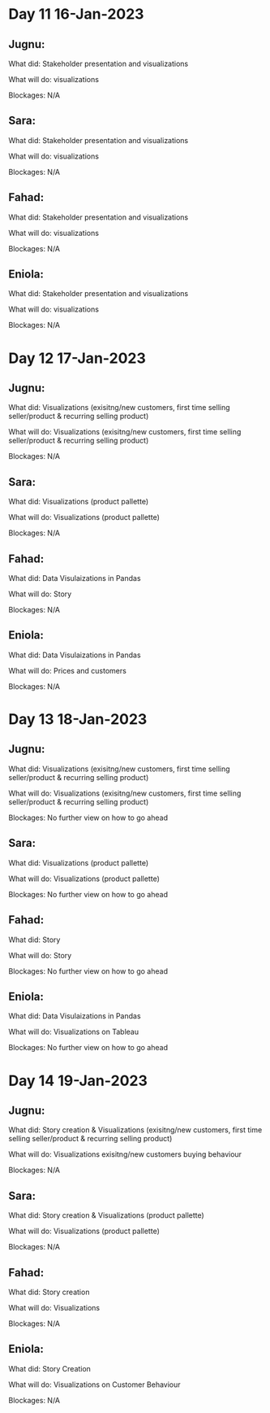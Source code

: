 # Day 11 16-Jan-2023 #

## Jugnu: ##
  What did: Stakeholder presentation and visualizations 
  
  What will do: visualizations
  
  Blockages: N/A
  
## Sara: ##
  What did: Stakeholder presentation and visualizations 
  
  What will do: visualizations
  
  Blockages: N/A
  
## Fahad: ##
  What did: Stakeholder presentation and visualizations 
  
  What will do: visualizations
  
  Blockages: N/A
  
## Eniola: ##
  What did: Stakeholder presentation and visualizations 
  
  What will do: visualizations
  
  Blockages: N/A
  
# Day 12 17-Jan-2023 #

## Jugnu: ##
  What did: Visualizations (exisitng/new customers, first time selling seller/product & recurring selling product)
  
  What will do: Visualizations (exisitng/new customers, first time selling seller/product & recurring selling product)
  
  Blockages: N/A
  
## Sara: ##
  What did: Visualizations (product pallette) 
  
  What will do: Visualizations (product pallette) 
  
  Blockages: N/A
  
## Fahad: ##
  What did: Data Visulaizations in Pandas
  
  What will do: Story
  
  Blockages: N/A
  
## Eniola: ##
  What did: Data Visulaizations in Pandas
  
  What will do: Prices and customers
  
  Blockages: N/A

# Day 13 18-Jan-2023 #

## Jugnu: ##
  What did: Visualizations (exisitng/new customers, first time selling seller/product & recurring selling product)
  
  What will do: Visualizations (exisitng/new customers, first time selling seller/product & recurring selling product)
  
  Blockages: No further view on how to go ahead
  
## Sara: ##
  What did: Visualizations (product pallette) 
  
  What will do: Visualizations (product pallette) 
  
  Blockages: No further view on how to go ahead
  
## Fahad: ##
  What did: Story
  
  What will do: Story
  
  Blockages: No further view on how to go ahead
  
## Eniola: ##
  What did: Data Visulaizations in Pandas
  
  What will do: Visualizations on Tableau
  
  Blockages: No further view on how to go ahead
  
# Day 14 19-Jan-2023 #

## Jugnu: ##
  What did: Story creation & Visualizations (exisitng/new customers, first time selling seller/product & recurring selling product)
  
  What will do: Visualizations exisitng/new customers buying behaviour
  
  Blockages: N/A
  
## Sara: ##
  What did: Story creation & Visualizations (product pallette) 
  
  What will do: Visualizations (product pallette) 
  
  Blockages: N/A
  
## Fahad: ##
  What did: Story creation
 
  What will do: Visualizations
  
  Blockages: N/A
  
## Eniola: ##
  What did: Story Creation
  
  What will do: Visualizations on Customer Behaviour
  
  Blockages: N/A
